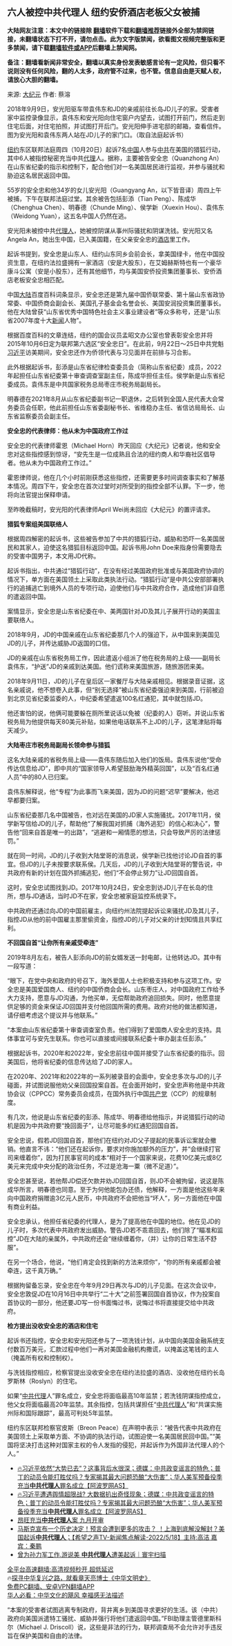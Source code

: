  <!-- 面包屑导航 --> <h2>六人被控中共代理人 纽约安侨酒店老板父女被捕</h2> <p class="notice"><b>大陆网友注意：本文中的链接除 <a href="https://github.com/bannedbook/fanqiang" >翻墙</a>软件下载和<a href="https://github.com/killgcd/justmysocks/blob/master/README.md">翻墙推荐</a>链接外全部为禁网链接，未翻墙状态下打不开，请勿点击。此为文字版禁闻，欲看图文视频完整版和更多禁闻，请下载<a href="https://github.com/bannedbook/fanqiang">翻墙软件或APP</a>后翻墙上禁闻网。</p><p>备注：翻墙看新闻非常安全，翻墙以真实身份发表敏感言论有一定风险，但只看不说则没有任何风险，翻的人太多，政府管不过来，也不管。信息自由是天赋人权，请放心大胆的翻墙。</b></p>  <div class="entry"> <p>来源:&nbsp;<span class='wp_keywordlink_affiliate'><a href="http://www.epochtimes.com/" title="大纪元" target="_blank">大纪元</a></span>                            作者:&nbsp;蔡溶                                                 </p> <p>2018年9月9日，安光阳驱车带袁伟东和JD的亲戚前往长岛JD儿子的家。受害者家中监控录像显示，袁伟东和安光阳向住宅窗户内望去，试图打开前门，然后走到住宅后面，对住宅拍照，并试图打开后门。安光阳伸手进宅邸的邮箱，查看信件。图为安光阳和袁伟东两人站在JD儿子的家门口。（取自法庭起诉书）</p> <p><a href="https://www.bannedbook.org/bnews/tag/%e7%ba%bd%e7%ba%a6/" class="st_tag internal_tag" rel="tag" title="标签 纽约 下的日志">纽约</a>东区联邦法庭周四（10月20日）起诉7名<span class='wp_keywordlink_affiliate'><a href="https://www.bannedbook.org/" title="中国" target="_blank">中国</a></span>人参与<a href="https://www.bannedbook.org/bnews/tag/%e4%b8%ad%e5%85%b1/" class="st_tag internal_tag" rel="tag" title="标签 中共 下的日志">中共</a>在美国的猎狐行动，其中6人被指控秘密充当中共<a href="https://www.bannedbook.org/bnews/tag/%E4%BB%A3%E7%90%86/" class="st_tag internal_tag" rel="tag" title="标签 代理 下的日志">代理</a>人。据称，主要被告安全忠（Quanzhong An）在山东省纪委的指示和控制下，配合他们对一名美国居民进行监视，并参与骚扰和胁迫这名居民返回中国。</p> <p>55岁的安全忠和他34岁的女儿安光阳（Guangyang An，以下皆音译）周四上午被捕，下午在联邦法庭过堂。其余被告包括彭添（Tian Peng）、陈成华（Chenghua Chen）、明春德（Chunde Ming）、侯学新（Xuexin Hou）、袁伟东（Weidong Yuan），这五名中国人仍然在逃。</p> <p>安光阳未被控中共<a href="https://www.bannedbook.org/bnews/tag/%E4%BB%A3%E7%90%86%E4%BA%BA/" class="st_tag internal_tag" rel="tag" title="标签 代理人 下的日志">代理人</a>，她被控阴谋从事州际骚扰和阴谋洗钱。安光阳又名Angela An，她出生中国，已入美国籍，在父亲安全忠的<a href="https://www.bannedbook.org/bnews/tag/%e9%85%92%e5%ba%97/" class="st_tag internal_tag" rel="tag" title="标签 酒店 下的日志">酒店</a>里工作。</p> <p>起诉书提到，安全忠是山东人、纽约山东同乡会前会长，拿美国绿卡，他在中国投资生意，在纽约法拉盛拥有一家酒店（安是大股东），在艾姆赫斯特也有一个豪华康斗公寓（安是小股东），还有其他细节，均与美国安侨投资集团董事长、安侨酒店老板安全忠相匹配。</p> <p>中国<span class='wp_keywordlink_affiliate'><a href="https://www.bannedbook.org/" title="大陆" target="_blank">大陆</a></span>百度百科词条显示，安全忠还是第九届中国侨联常委、第十届山东省政协常委、中国侨商会副会长、美国孔子基金会名誉会长、美国安润投资集团董事长。他在大陆曾获“山东省优秀中国特色社会主义事业建设者”等众多称号，还是“山东省2007年度十大<span class='wp_keywordlink_affiliate'><a href="https://www.bannedbook.org/" title="新闻">新闻</a></span>人物”。</p> <p>根据百度百科的文章连结，纽约的国会议员孟昭文办公室也曾表彰安全忠并将2015年10月6日定为联邦第六选区“安全忠日”。在此前，9月22日～25日中共党魁<a href="https://www.bannedbook.org/bnews/tag/%e4%b9%a0%e8%bf%91%e5%b9%b3/" class="st_tag internal_tag" rel="tag" title="标签 习近平 下的日志">习近平</a>访美期间，安全忠还作为侨领代表与习见面并在前排与习合影。</p> <p>此外根据起诉书，彭添是山东省纪律检查委员会（简称山东省纪委）成员，2022年起担任山东省纪委第十审查调查室副主任，陈成华担任主任。侯学新是山东省纪委成员。袁伟东是中共国家税务总局枣庄市税务局副局长。</p> <p>明春德在2021年8月从山东省纪委副书记一职退休，之后转到全国人民代表大会常务委员会任职，他此前担任山东省委副秘书长、省维稳办主任、省信访局局长、山东省监察委员会副主任。</p> <p><strong>安全忠的代表律师：他从未为中国政府工作过</strong></p> <p>安全忠的代表律师霍恩（Michael Horn）昨天回应《大纪元》记者说，他和安全忠对这些指控感到惊讶，“安先生是一位成熟且合法的纽约商人和华裔社区倡导者。他从未为中国政府工作过。”</p>  <p>霍恩律师说，他在几个小时前刚获悉这些指控，还需要更多时间调查事实和了解基本情况。周四下午，安全忠在首次过堂时对所受到的指控全部不认罪。下一步，他将向法官提出保释申请。</p> <p>至昨晚截稿时，安光阳的代表律师April Wei尚未回应《大纪元》的置评请求。</p> <p><strong>猎狐专案组美国联络人</strong></p> <p>根据周四解密的起诉书，这些被告参加了中共的猎狐行动，威胁和恐吓一名美国居民和其家人，迫使这名猎狐目标返回中国。起诉书用John Doe来指身份需要隐去的受害中国男子，本文用JD代称。</p> <p>起诉书指出，中共通过“猎狐行动”，在没有经过美国政府批准或与美国政府协调的情况下，单方面在美国领土上采取此类执法行动。“猎狐行动”是中共公安部部署执行的追捕逃亡到境外人员的专项行动，迫使他们与中共政府合作，造成他们非自愿的遣返回中国。</p> <p>案情显示，安全忠是山东省纪委在中、美两国针对JD及其儿子展开行动的美国主要联络人。</p> <p>2018年9月，JD的中国亲戚在山东省纪委那几个人的强迫下，从中国来到美国见JD的儿子，并传达威胁JD返国的口信。</p> <p>JD的亲戚在山东省税务局工作，因此遣返小组派了他在税务局的上级——副局长袁伟东，“护送”JD的亲戚到达美国。他们谎称来美国旅游，随旅游团来美。</p> <p>2018年9月11日，JD的儿子在皇后区一家餐厅与大陆亲戚相见。根据录音证据，这名亲戚说，他不想卷入此事，但“别无选择”被山东省纪委强迫来到美国，行前被迫到北京见省纪委监委的人，中纪委希望遣返100名红通犯，其中就包括JD。</p> <p>他还害怕的说，他俩可能要躲在厕所里说话以免被（纪委的人）窃听。并说山东省税务局为他提供每天80美元补贴，如果他电话联系不上JD的儿子，这笔津贴将每天减少。</p> <p><strong>大陆枣庄市税务局副局长领命参与猎狐</strong></p> <p>这名大陆亲戚的省税务局上级——袁伟东随后加入他们的饭局。袁伟东说他“受命传达信息给JD”，即中共的“国家领导人希望鼓励海外精英回国”，以及“百名红通人员”中的80人已归案。</p>  <p>袁伟东解释说，他“专程”为此事而飞来美国，因为JD的问题“迟早”要解决，他迟早都要归案。</p> <p>山东省纪委那几名中国被告，也对远在美国的JD家人实施骚扰。2017年11月，侯学新写信给JD的儿子，帮助他“了解我国对抓捕（海外逃犯）的信心和决心”，警告他“回来自首是唯一的出路”，“逃避和一厢情愿的想法，只会导致严厉的法律惩罚。”</p> <p>就在同一时间，JD的儿子收到大陆堂哥的消息说，侯学新已找他讨论JD自首的事宜。但JD的儿子未按要求联系侯。几天后，JD的儿子收到大陆堂哥的警告说，中共政府有新的计划在国外抓捕逃犯，他们“不会停止努力”让JD回国自首。</p> <p>这时，安全忠试图找到JD。2017年10月24日，安全忠到访JD儿子在长岛的住所，想与JD通话，当时JD不在家，安全忠被家庭监控系统录下。</p> <p>中共政府还通过向JD的中国前雇主，向纽约州法院提起诉讼来骚扰JD及其儿子，指控JD从他的前中国雇主那里偷资金，指控JD的儿子对父亲的计划知情且共享红利。</p> <p><strong>不回国自首“让你所有亲戚受牵连”</strong></p> <p>2019年8月左右，被告人彭添向JD的前女婿发送一封电邮，让他转达JD。其中有一段写道：</p> <p>“眼下，在党中央和政府的号召下，海外爱国人士也积极支持和参与这项工作。安全忠是美国爱国商人、纽约的中国侨商会会长。山东枣庄人，对中国政府工作给予大力支持，愿意与JD沟通，为他买单，无偿帮助政府追回损失。同时，他愿意提供足够的资金来保证JD回国并支付他回国所需的费用。政府对他的做法都知道，请仔细考虑这个提议并与他联系。”</p> <p>“本案由山东省纪委第十审查调查室负责。他们得到了爱国商人安全忠的支持。具体事宜可与安先生联系。你也可以直接或间接联系纪委十审办副主任彭添。”</p> <p>根据起诉书，2020年和2022年，安全忠前往中国并接受了山东省纪委的指示。回美国后，他将省纪委的信息传达给了JD的家人。</p> <p>在2020年、2021年和2022年的一系列被录音的会面中，安全忠多次与JD的儿子碰面，并试图说服他劝父亲回国投案自首。在会面开始时，安全忠声称他是中共政协会议（CPPCC）常务委员会成员，在国外执行中国<a href="https://www.bannedbook.org/bnews/tag/%e5%85%b1%e4%ba%a7%e5%85%9a/" class="st_tag internal_tag" rel="tag" title="标签 共产党 下的日志">共产党</a>（CCP）的规章制度。</p> <p>有几次，他说是山东省纪委的彭添、陈成华、明春德给他指示，并说猎狐行动的动机是因为中共政府要“挽回面子”，让尽可能多的红通犯回国自首。</p>  <p>安全忠说，假若JD回国自首，那他们在纽约对JD父子提起的民事诉讼案就会撤销。他直言不讳：“他们还在起诉你，要求对你施加额外的压力”，并“会继续打官司来缠着你”，因为打民事官司的成本“相对于一个国家来说，花费10亿美元或8亿美元来完成中央分配的政治任务，不过是沧海一粟（微不足道）”。</p> <p>安全忠甚至说，若他帮JD偿还欠款并劝JD回国自首，则JD不会被拘留，说这是陈成华所言，明春德也同意。至于为何他能包办还债，他解释，一方面是他这些年来向中国政府捐赠逾3亿元人民币，中共政府不会把他当“坏人”，另一方面他在中国有商业利益。</p> <p>安全忠承认，他担任省纪委的代理人，是为了提高他在中国的地位。他在见JD的儿子时，多次代表中共政府发出威胁。警告JD若不乖乖回去，他们除了“瞄准和监控”JD在大陆的亲属外，中共政府还会“继续缠着你，（并）让你的日常生活不舒服”。</p> <p>在另一个场合，他说，“他们肯定会找到新的方法来烦你”，“你的所有亲戚都会被牵连，这千真万确。”</p> <p>根据拘留备忘录，安全忠在今年9月29日再次与JD的儿子见面。在这次会议中，安全忠敦促JD在10月16日中共举行“二十大”之前签署回国自首协议，作为投案自首协议的一部分，他还要JD写一份书面悔过书，说悔过书将直接提交给中共政府。</p> <p><strong>检方提出没收安全忠的酒店和住宅</strong></p> <p>起诉书还指控，安全忠和安光阳还参与了一项洗钱计划，从中国向美国金融系统支付数百万美元，汇款过程中他们一再对美国金融机构撒谎，以掩盖这笔钱的主人（掩盖所有权和控制权）。</p> <p>与洗钱指控相应，检察官提出没收安全忠在纽约法拉盛的酒店、没收他在纽约长岛罗斯林（Roslyn）的住宅。</p> <p>如果“<a href="https://www.bannedbook.org/bnews/tag/%E4%B8%AD%E5%85%B1%E4%BB%A3%E7%90%86/" class="st_tag internal_tag" rel="tag" title="标签 中共代理 下的日志">中共代理</a>人”罪名成立，安全忠将面临最高10年监禁；若洗钱阴谋指控成立，他父女将面临最高20年监禁。其余指控，包括共谋担任“<a href="https://www.bannedbook.org/bnews/tag/%E4%B8%AD%E5%85%B1%E4%BB%A3%E7%90%86%E4%BA%BA/" class="st_tag internal_tag" rel="tag" title="标签 中共代理人 下的日志">中共代理人</a>”和“共谋实施州际和国际跟踪”，最高可判处5年监禁。</p> <p>纽约东区联邦检察官皮斯（Breon Peace）在声明中表示：“被告代表中共政府在美国领土上采取单方面、不协调的执法行动，试图迫使一名美国居民回中国。”“美国将坚决打击这种对国家主权的令人发指的侵犯，并起诉作为外国非法代理人的个人。”</p> <!--<div id="taboola-mid-1"></div>--><ul class='op-related-articles' title='相关阅读'> <li><a href='https://www.bannedbook.org/bnews/bannedvideo/20220929/1790986.html' target='_blank'>🔥习近平依然“大势已去”？这事背后水很深；德媒：中共政变谣言的特色；普丁的动员令能打胜仗吗？专家揭其最大问题恐酿“大伤害”；华人美军预备役季充当<b>中共代理人</b>罪名成立【阿波罗网AS】</a></li> <li><a href='https://www.bannedbook.org/bnews/bannedvideo/20220929/1790763.html' target='_blank'>🔥习近平遭遇舆情超限战? 大数据扒出奇怪现象；德媒：中共政变谣言的特色；普丁的动员令能打胜仗吗？专家揭其最大问题恐酿“大伤害”；华人美军预备役季充当<b>中共代理人</b>罪名成立【阿波罗网AS】</a></li> <li><a href='https://www.bannedbook.org/bnews/taiwannews/20220820/1773994.html' target='_blank'>昂旺充当<b>中共代理人</b>案 九月开审</a></li> <li><a href='https://www.bannedbook.org/bnews/bannedvideo/20220519/1734707.html' target='_blank'>马斯克宣布一个历史决定！预言会遭到更多的攻击？ ！上海到底解没解封？美国起诉<b>中共代理人</b>；【希望之声TV-新闻焦点解读-2022/5/18】主持:高洁  嘉宾：秦鹏</a></li> <li><a href='https://www.bannedbook.org/bnews/taiwannews/20220518/1734533.html' target='_blank'>曾为孙力军工作.游说美 <b>中共代理人</b>遭美起诉｜寰宇扫描</a></li> </ul> <p class="texttj"> <a href="https://github.com/bannedbook/fanqiang/wiki/V2ray%E6%9C%BA%E5%9C%BA" target="_blank">全平台高速翻墙:高清视频秒开,超低延迟</a><br/> 🔥<a href="https://www.bannedbook.org/bnews/comments/20220808/1768773.html" target="_blank">探寻中华复兴之路，就看章天亮博士《中华文明史》</a><br/> <a href="https://github.com/bannedbook/fanqiang/wiki/%E7%A6%81%E9%97%BB%E7%BD%91%E5%AE%89%E5%8D%93%E7%BF%BB%E5%A2%99%E6%96%B0%E9%97%BBAPP" target="_blank">免费PC翻墙、安卓VPN翻墙APP</a><br/> <a href="https://www.bannedbook.org/bnews/comments/20220220/1694796.html" target="_blank">华人必看：中华文化的飓风 幸福感无法描述</a><br/> </p><p>“本案的受害者试图逃离专制政府，背井离乡到美国寻求更好的生活。该（中共）政府向美国派遣特工骚扰、威胁并强行将他们遣返回中国。”FBI助理主管德里斯科尔（Michael J. Driscoll）说，这些是非法的行为，联邦调查局不会允许对手违反旨在保护美国和自由的法律。</p> <a name='sharetosocial'></a> <div style="margin-bottom:5px;padding-bottom:5px;clear:both"> <div id="archive-pix-1" class="banner-ads"> <!-- AuctionX Display platform tag START --> <div id="27602x728x90x621x_ADSLOT1" clicktrack="%%CLICK_URL_ESC%%"></div>  <!-- AuctionX Display platform tag END --> </div> <div id="archive-pix-2" class="banner-ads"> <!-- AuctionX Display platform tag START --> <div id="27556x300x250x621x_ADSLOT1" clicktrack="%%CLICK_URL_ESC%%" style="margin:0 auto;text-align:center"></div>  <!-- AuctionX Display platform tag END --> </div> </div>  <div id="archive-pix-1" class="banner-ads"> <!-- AuctionX Display platform tag START --> <div id="27603x728x90x621x_ADSLOT1" clicktrack="%%CLICK_URL_ESC%%"></div>  <!-- AuctionX Display platform tag END --> </div> </div><!--END ENTRY--> 